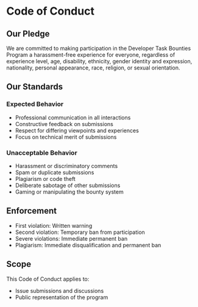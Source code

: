 # Code of Conduct

## Our Pledge
We are committed to making participation in the Developer Task Bounties Program a harassment-free experience for everyone, regardless of experience level, age, disability, ethnicity, gender identity and expression, nationality, personal appearance, race, religion, or sexual orientation.

## Our Standards
### Expected Behavior
- Professional communication in all interactions
- Constructive feedback on submissions
- Respect for differing viewpoints and experiences
- Focus on technical merit of submissions

### Unacceptable Behavior
- Harassment or discriminatory comments
- Spam or duplicate submissions
- Plagiarism or code theft
- Deliberate sabotage of other submissions
- Gaming or manipulating the bounty system

## Enforcement
- First violation: Written warning
- Second violation: Temporary ban from participation
- Severe violations: Immediate permanent ban
- Plagiarism: Immediate disqualification and permanent ban

## Scope
This Code of Conduct applies to:
- Issue submissions and discussions
- Public representation of the program
